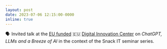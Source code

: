 ```yaml
---
layout: post
date: 2023-07-06 12:15:00-0000
inline: true
---
```


🗣️ Invited talk at the [EU funded](https://www.schwerin.de/eu-gefoerderte-projekte/) 🇪🇺 [Digital Innovation Center](https://www.schwerin.de/wirtschaft/digitales-innovationszentrum/) on _ChatGPT, LLMs and a Breeze of AI_ in the context of the Snack IT seminar series.
